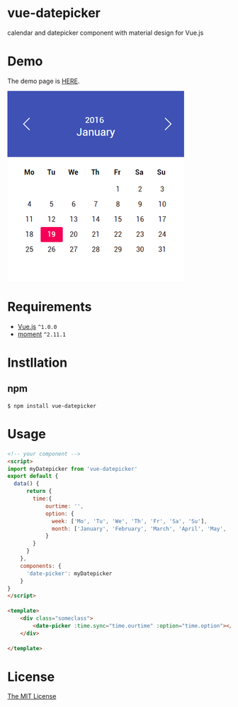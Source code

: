 # vue-datepicker
calendar and datepicker component with material design for Vue.js

# Demo

The demo page is [HERE](http://hilongjw.github.io/vue-datepicker/demo.html).

![Screenshot](screenshot.png)

# Requirements

- [Vue.js](https://github.com/yyx990803/vue) `^1.0.0`
- [moment](https://github.com/moment/moment) `^2.11.1`

# Instllation

## npm

```shell
$ npm install vue-datepicker
```

# Usage

```html
<!-- your component -->
<script>
import myDatepicker from 'vue-datepicker'
export default {
  data() {
      return {
      	time:{
      		ourtime: '',
	        option: {
	          week: ['Mo', 'Tu', 'We', 'Th', 'Fr', 'Sa', 'Su'],
	          month: ['January', 'February', 'March', 'April', 'May', 'June', 'July', 'August', 'September', 'October', 'November', 'December']
	        }
      	}
      }
    },
    components: {
      'date-picker': myDatepicker
    }
}
</script>

<template>
	<div class="someclass">
		<date-picker :time.sync="time.ourtime" :option="time.option"></date-picker>
	</div>
  
</template>

```

# License

[The MIT License](http://opensource.org/licenses/MIT)

